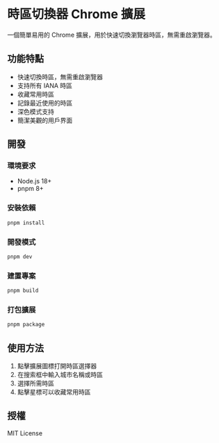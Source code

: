 # 時區切換器 Chrome 擴展

一個簡單易用的 Chrome 擴展，用於快速切換瀏覽器時區，無需重啟瀏覽器。

## 功能特點

- 快速切換時區，無需重啟瀏覽器
- 支持所有 IANA 時區
- 收藏常用時區
- 記錄最近使用的時區
- 深色模式支持
- 簡潔美觀的用戶界面

## 開發

### 環境要求

- Node.js 18+
- pnpm 8+

### 安裝依賴

```bash
pnpm install
```

### 開發模式

```bash
pnpm dev
```

### 建置專案

```bash
pnpm build
```

### 打包擴展

```bash
pnpm package
```

## 使用方法

1. 點擊擴展圖標打開時區選擇器
2. 在搜索框中輸入城市名稱或時區
3. 選擇所需時區
4. 點擊星標可以收藏常用時區

## 授權

MIT License
